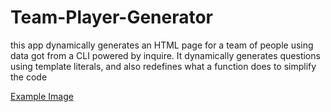 # Team-Player-Generator

this app dynamically generates an HTML page for a team of people using data got from a CLI powered by inquire.
It dynamically generates questions using template literals, and also redefines what a function does to simplify the code

[Example Image](https://github.com/Ivyparade/Team-Player-Generator/blob/master/Image/ExamplePage.PNG)
